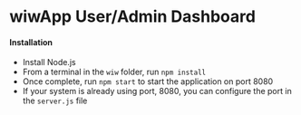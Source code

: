 # wiwApp User/Admin Dashboard

#### Installation

* Install Node.js
* From a terminal in the `wiw` folder, run `npm install`
* Once complete, run `npm start` to start the application on port 8080
* If your system is already using port, 8080, you can configure the port in the `server.js` file

